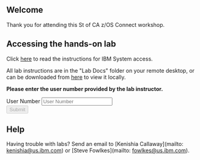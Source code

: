 <script src="https://ajax.googleapis.com/ajax/libs/jquery/3.1.0/jquery.min.js"></script>
<script src="./core-min.js"></script>
<script src="./md5-min.js"></script>
<script src="./wildfire-labs.js"></script>
<link href="https://cdn.jsdelivr.net/npm/bootstrap@5.1.0/dist/css/bootstrap.min.css" rel="stylesheet" integrity="sha384-KyZXEAg3QhqLMpG8r+8fhAXLRk2vvoC2f3B09zVXn8CA5QIVfZOJ3BCsw2P0p/We" crossorigin="anonymous">

## Welcome

Thank you for attending this St of CA z/OS Connect workshop. 



## Accessing the hands-on lab

Click [here](May-Lab-Connection-Instructions.pdf) to read the instructions for IBM System access. 

All lab instructions are in the "Lab Docs" folder on your remote desktop, or can be downloaded from [here](https://github.com/ibm-wsc/zCONNEE-Wildfire-Workshop) to view it locally.



**Please enter the user number provided by the lab instructor.**

<form onsubmit="return false;">
<div class="input-group mb-3 col-6">
<span class="input-group-text" id="basic-addon1">User Number</span>
<input type="text" class="form-control" placeholder="User Number" aria-label="UserNumber" aria-describedby="basic-addon1" id="registration-email" maxlength="50" required oninput="validate();">
</div>
<div class="col-6">
<button id="btn-submit" class="btn btn-primary" type="submit" onclick="getLab(document.getElementById('registration-email').value)" disabled>Submit</button>
</div>
</form>
<div id="lab" class=".container .text-monospace">
</div>

## Help 
Having trouble with labs? Send an email to [Kenishia Callaway](mailto: kenishia@us.ibm.com) or  [Steve Fowlkes](mailto: fowlkes@us.ibm.com).
